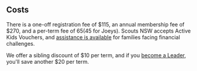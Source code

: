 ## Costs

There is a one-off registration fee of $115, an annual membership fee of $270, and a per-term fee of $65 ($45 for Joeys).
Scouts NSW accepts Active Kids Vouchers, and [assistance is available](https://nsw.scouts.com.au/familysupportfund/)
for families facing financial challenges.

We offer a sibling discount of $10 per term, and if you [become a Leader](/volunteering/),
you'll save another $20 per term.
